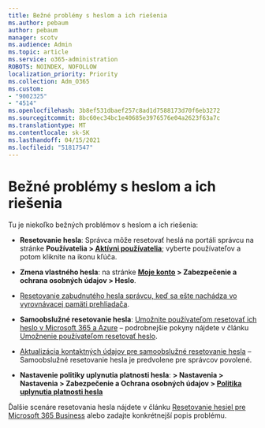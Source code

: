 ```yaml
---
title: Bežné problémy s heslom a ich riešenia
ms.author: pebaum
author: pebaum
manager: scotv
ms.audience: Admin
ms.topic: article
ms.service: o365-administration
ROBOTS: NOINDEX, NOFOLLOW
localization_priority: Priority
ms.collection: Adm_O365
ms.custom:
- "9002325"
- "4514"
ms.openlocfilehash: 3b8ef531dbaef257c8ad1d7588173d70f6eb3272
ms.sourcegitcommit: 8bc60ec34bc1e40685e3976576e04a2623f63a7c
ms.translationtype: MT
ms.contentlocale: sk-SK
ms.lasthandoff: 04/15/2021
ms.locfileid: "51817547"
---
```

# <a name="common-password-issues-and-resolutions"></a>Bežné problémy s heslom a ich riešenia

Tu je niekoľko bežných problémov s heslom a ich riešenia:

- **Resetovanie hesla**: Správca môže resetovať heslá na portáli správcu na stránke **Používatelia > [Aktívni používatelia](https://portal.office.com/adminportal/home#/users)**; vyberte používateľov a potom kliknite na ikonu kľúča.

- **Zmena vlastného hesla**: na stránke **[Moje konto](https://portal.office.com/account/#home) > Zabezpečenie a ochrana osobných údajov > Heslo**.

- [Resetovanie zabudnutého hesla správcu, keď sa ešte nachádza vo vyrovnávacej pamäti prehliadača](https://docs.microsoft.com/microsoft-365/admin/add-users/reset-passwords?view=o365-worldwide#reset-my-admin-password).

- **Samoobslužné resetovanie hesla**: [Umožnite používateľom resetovať ich heslo v Microsoft 365 a Azure](https://portal.office.com/adminportal/home#/SettingsMultiPivot/:/Settings/L1/SelfServiceReset) – podrobnejšie pokyny nájdete v článku [Umožnenie používateľom resetovať heslo](https://docs.microsoft.com/microsoft-365/admin/add-users/let-users-reset-passwords).

- [Aktualizácia kontaktných údajov pre samoobslužné resetovanie hesla](https://go.microsoft.com/fwlink/?linkid=849451) – Samoobslužné resetovanie hesla je predvolene pre správcov povolené. 

- **Nastavenie politiky uplynutia platnosti hesla**: **> Nastavenia > Nastavenia > Zabezpečenie a Ochrana osobných údajov > [Politika uplynutia platnosti hesla](https://admin.microsoft.com/AdminPortal/Home#/SettingsMultiPivot/:/Settings/L1/PasswordPolicy)**

Ďalšie scenáre resetovania hesla nájdete v článku [Resetovanie hesiel pre Microsoft 365 Business](https://docs.microsoft.com/microsoft-365/admin/add-users/reset-passwords) alebo zadajte konkrétnejší popis problému.
